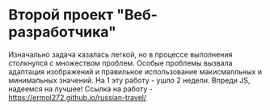 # Второй проект "Веб-разработчика"
Изначально задача казалась легкой, но в процессе выполнения столкнулся с множеством проблем. Особые проблемы вызвала адаптация изображений и правильное использование макисмалльных и минимальных значений.
На 1 эту работу - ушло 2 недели. 
Впреди JS, надеемся на лучшее!
Ссылка на работу - https://ermol272.github.io/russian-travel/
